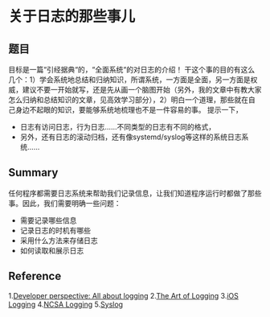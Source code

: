# 关于日志的那些事儿

## 题目
目标是一篇“引经据典“的，“全面系统“的对日志的介绍！
干这个事的目的有这么几个：1）学会系统地总结和归纳知识，所谓系统，一方面是全面，另一方面是权威，建议不要一开始就写，还是先从画一个脑图开始（另外，我的文章中有教大家怎么归纳和总结知识的文章，见高效学习部分），2）明白一个道理，那些就在自己身边不起眼的知识，要能够系统地梳理也不是一件容易的事。
提示一下，
- 日志有访问日志，行为日志……不同类型的日志有不同的格式，
- 另外，还有日志的滚动归档，还有像systemd/syslog等这样的系统日志系统……


## Summary
任何程序都需要日志系统来帮助我们记录信息，让我们知道程序运行时都做了那些事。因此，我们需要明确一些问题：
- 需要记录哪些信息
- 记录日志的时机有哪些
- 采用什么方法来存储日志
- 如何读取和展示日志


## Reference
1.[Developer perspective: All about logging](https://queue-it.com/developer-perspective-logging/)
2.[The Art of Logging](https://www.codeproject.com/Articles/42354/The-Art-of-Logging)
3.[iOS Logging](https://developer.apple.com/documentation/os/logging)
4.[NCSA Logging](https://docs.microsoft.com/en-us/windows/desktop/http/ncsa-logging)
5.[Syslog](https://en.wikipedia.org/wiki/Syslog)
